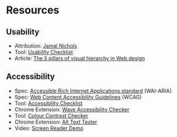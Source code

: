 # Resources

## Usability
- Attribution: [Jamal Nichols](https://www.youtube.com/channel/UCAoua8S8h1e4OkaafTEklMQ)
- Tool: [Usability Checklist](https://teamsuccess.io/UX)
- Article: [The 5 pillars of visual hierarchy in Web design](https://thenextweb.com/dd/2015/04/30/the-5-pillars-of-visual-hierarchy-in-web-design/)

## Accessibility
- Spec: [Accessible Rich Internet Applications standard](https://www.w3.org/WAI/standards-guidelines/aria/) (WAI-ARIA)
- Spec: [Web Content Accessibility Guidelines](https://www.w3.org/WAI/standards-guidelines/wcag/) (WCAG)
- Tool: [Accessibility Checklist](https://a11yproject.com/checklist/)
- Chrome Extension: [Wave Accessibility Checker](https://chrome.google.com/webstore/detail/wave-evaluation-tool/jbbplnpkjmmeebjpijfedlgcdilocofh)
- Tool: [Colour Contrast Checker](https://contrast-ratio.com/)
- Chrome Extension: [Alt Text Tester](https://chrome.google.com/webstore/detail/alt-text-tester/koldhcllpbdfcdpfpbldbicbgddglodk)
- Video: [Screen Reader Demo](https://www.youtube.com/watch?v=2PMuBQ7LyOw)
